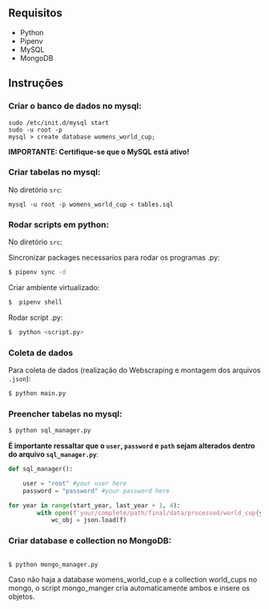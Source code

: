 ## Requisitos

* Python 
* Pipenv 
* MySQL
* MongoDB

## Instruções

### Criar o banco de dados no mysql:

```
sudo /etc/init.d/mysql start
sudo -u root -p
mysql > create database womens_world_cup;

```

**IMPORTANTE: Certifique-se que o MySQL está ativo!**

### Criar tabelas no mysql:

No diretório `src`:
```
mysql -u root -p womens_world_cup < tables.sql

```

### Rodar scripts em python:

No diretório `src`:

Sincronizar packages necessarios para rodar os programas .py:
```sh
$ pipenv sync -d
```

Criar ambiente virtualizado:
```sh
$  pipenv shell
```

Rodar script .py:
```sh
$  python <script.py>
```

### Coleta de dados

Para coleta de dados (realização do Webscraping e montagem dos arquivos `.json`):

```sh
$ python main.py
```

### Preencher tabelas no mysql:

```sh
$ python sql_manager.py
```
**É importante ressaltar que o `user`, `password` e `path` sejam alterados dentro do arquivo `sql_manager.py`**:

~~~python
def sql_manager():

    user = "root" #your user here
    password = "password" #your password here
~~~

~~~python
for year in range(start_year, last_year + 1, 4):
        with open(f'your/complete/path/final/data/processed/world_cup{year}.json', 'r+', errors='ignore' as f: #your path here
            wc_obj = json.load(f)
~~~
### Criar database e collection no MongoDB:

```sh

$ python mongo_manager.py

```

Caso não haja a database womens_world_cup e a collection world_cups no mongo, o script mongo_manger cria automaticamente ambos e insere os objetos.



